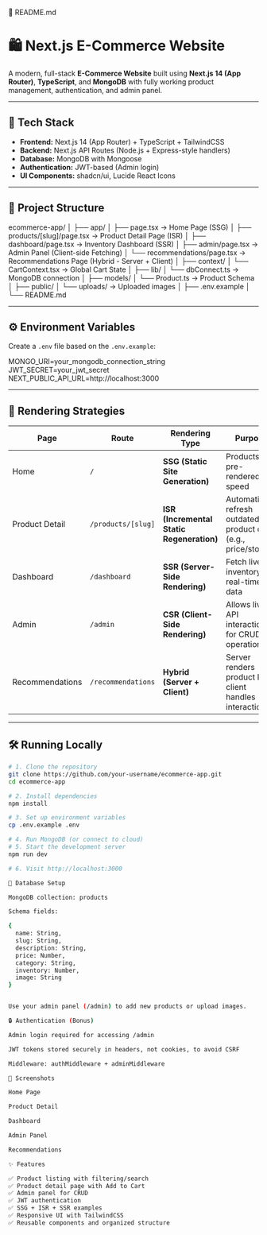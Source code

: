 🧾 README.md
# 🛍️ Next.js E-Commerce Website

A modern, full-stack **E-Commerce Website** built using **Next.js 14 (App Router)**, **TypeScript**, and **MongoDB** with fully working product management, authentication, and admin panel.

---

## 🚀 Tech Stack

- **Frontend:** Next.js 14 (App Router) + TypeScript + TailwindCSS  
- **Backend:** Next.js API Routes (Node.js + Express-style handlers)
- **Database:** MongoDB with Mongoose
- **Authentication:** JWT-based (Admin login)
- **UI Components:** shadcn/ui, Lucide React Icons

---

## 📁 Project Structure



ecommerce-app/
│
├── app/
│ ├── page.tsx → Home Page (SSG)
│ ├── products/[slug]/page.tsx → Product Detail Page (ISR)
│ ├── dashboard/page.tsx → Inventory Dashboard (SSR)
│ ├── admin/page.tsx → Admin Panel (Client-side Fetching)
│ └── recommendations/page.tsx → Recommendations Page (Hybrid - Server + Client)
│
├── context/
│ └── CartContext.tsx → Global Cart State
│
├── lib/
│ └── dbConnect.ts → MongoDB connection
│
├── models/
│ └── Product.ts → Product Schema
│
├── public/
│ └── uploads/ → Uploaded images
│
├── .env.example
│
└── README.md


---

## ⚙️ Environment Variables

Create a `.env` file based on the `.env.example`:



MONGO_URI=your_mongodb_connection_string
JWT_SECRET=your_jwt_secret
NEXT_PUBLIC_API_URL=http://localhost:3000


---

## 🧠 Rendering Strategies

| Page | Route | Rendering Type | Purpose |
|------|--------|----------------|----------|
| Home | `/` | **SSG (Static Site Generation)** | Products list pre-rendered for speed |
| Product Detail | `/products/[slug]` | **ISR (Incremental Static Regeneration)** | Automatically refresh outdated product data (e.g., price/stock) |
| Dashboard | `/dashboard` | **SSR (Server-Side Rendering)** | Fetch live inventory for real-time data |
| Admin | `/admin` | **CSR (Client-Side Rendering)** | Allows live API interactions for CRUD operations |
| Recommendations | `/recommendations` | **Hybrid (Server + Client)** | Server renders product list, client handles interactions |

---

## 🛠️ Running Locally

```bash
# 1. Clone the repository
git clone https://github.com/your-username/ecommerce-app.git
cd ecommerce-app

# 2. Install dependencies
npm install

# 3. Set up environment variables
cp .env.example .env

# 4. Run MongoDB (or connect to cloud)
# 5. Start the development server
npm run dev

# 6. Visit http://localhost:3000

💾 Database Setup

MongoDB collection: products

Schema fields:

{
  name: String,
  slug: String,
  description: String,
  price: Number,
  category: String,
  inventory: Number,
  image: String
}


Use your admin panel (/admin) to add new products or upload images.

🔒 Authentication (Bonus)

Admin login required for accessing /admin

JWT tokens stored securely in headers, not cookies, to avoid CSRF

Middleware: authMiddleware + adminMiddleware

📸 Screenshots

Home Page

Product Detail

Dashboard

Admin Panel

Recommendations

✨ Features

✅ Product listing with filtering/search
✅ Product detail page with Add to Cart
✅ Admin panel for CRUD
✅ JWT authentication
✅ SSG + ISR + SSR examples
✅ Responsive UI with TailwindCSS
✅ Reusable components and organized structure